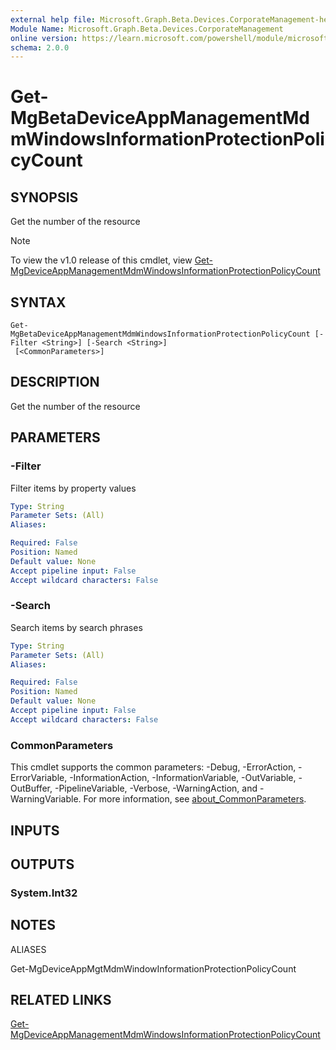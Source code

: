```yaml
---
external help file: Microsoft.Graph.Beta.Devices.CorporateManagement-help.xml
Module Name: Microsoft.Graph.Beta.Devices.CorporateManagement
online version: https://learn.microsoft.com/powershell/module/microsoft.graph.beta.devices.corporatemanagement/get-mgbetadeviceappmanagementmdmwindowsinformationprotectionpolicycount
schema: 2.0.0
---
```


# Get-MgBetaDeviceAppManagementMdmWindowsInformationProtectionPolicyCount

## SYNOPSIS
Get the number of the resource

> [!NOTE]
> To view the v1.0 release of this cmdlet, view [Get-MgDeviceAppManagementMdmWindowsInformationProtectionPolicyCount](/powershell/module/Microsoft.Graph.Devices.CorporateManagement/Get-MgDeviceAppManagementMdmWindowsInformationProtectionPolicyCount?view=graph-powershell-v1.0)

## SYNTAX

```
Get-MgBetaDeviceAppManagementMdmWindowsInformationProtectionPolicyCount [-Filter <String>] [-Search <String>]
 [<CommonParameters>]
```

## DESCRIPTION
Get the number of the resource

## PARAMETERS

### -Filter
Filter items by property values

```yaml
Type: String
Parameter Sets: (All)
Aliases:

Required: False
Position: Named
Default value: None
Accept pipeline input: False
Accept wildcard characters: False
```

### -Search
Search items by search phrases

```yaml
Type: String
Parameter Sets: (All)
Aliases:

Required: False
Position: Named
Default value: None
Accept pipeline input: False
Accept wildcard characters: False
```

### CommonParameters
This cmdlet supports the common parameters: -Debug, -ErrorAction, -ErrorVariable, -InformationAction, -InformationVariable, -OutVariable, -OutBuffer, -PipelineVariable, -Verbose, -WarningAction, and -WarningVariable. For more information, see [about_CommonParameters](http://go.microsoft.com/fwlink/?LinkID=113216).

## INPUTS

## OUTPUTS

### System.Int32
## NOTES

ALIASES

Get-MgDeviceAppMgtMdmWindowInformationProtectionPolicyCount

## RELATED LINKS
[Get-MgDeviceAppManagementMdmWindowsInformationProtectionPolicyCount](/powershell/module/Microsoft.Graph.Devices.CorporateManagement/Get-MgDeviceAppManagementMdmWindowsInformationProtectionPolicyCount?view=graph-powershell-v1.0)

